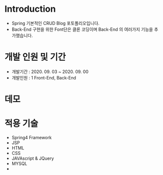 # Introduction
 - Spring 기본적인 CRUD Blog 포토폴리오입니다. 
 - Back-End 구현을 위한 Font단은 클론 코딩이며 Back-End 의 여러가지 기능을 추가했습니다.
 
 
 # 개발 인원 및 기간
  - 개발기간 : 2020. 09. 03  ~ 2020. 09. 00
  - 개발인원 : 1 Front-End, Back-End
  

 # 데모
 
 
 # 적용 기술
  - Spring4 Framework
  - JSP
  - HTML
  - CSS
  - JAVAscript & JQuery
  - MYSQL
  - 

